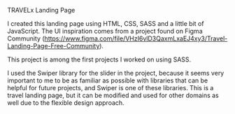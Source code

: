 TRAVELx Landing Page

I created this landing page using HTML, CSS, SASS and a little bit of JavaScript.
The UI inspiration comes from a project found on Figma Community (https://www.figma.com/file/VHzI6vlD3QaxmLxaEJ4xy3/Travel-Landing-Page-Free-Community).

This project is among the first projects I worked on using SASS.

I used the Swiper library for the slider in the project, because it seems very important to me to be as familiar as possible with libraries that can be helpful for future projects, and Swiper is one of these libraries. This is a travel landing page, but it can be modified and used for other domains as well due to the flexible design approach.
